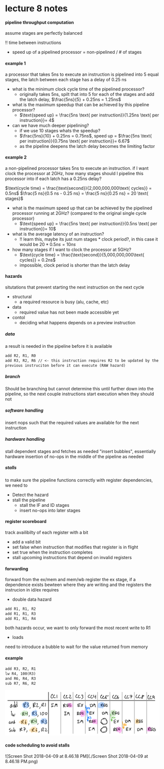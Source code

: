 # lecture 8 notes

#### pipeline throughput computation

assume stages are perfectly balanced

!! time between instructions
- speed up of a pipelined processor = non-pipelined / # of stages

#### example 1

a processor that takes 5ns to execute an instruction is pipelined into 5 equal stages, the latch between each stage has a delay of 0.25 ns

- what is the minimum clock cycle time of the pipelined processor?
  - originally takes 5ns, spilt that into 5 for each of the stages and add the latch delay, $\frac{5ns}{5} + 0.25ns = 1.25ns$
- what is the maximum speedup that can be achieved by this pipeline processor?
  - $\text{speed up} = \frac{5ns \text{ per instruction}}{1.25ns \text{ per instruction}}= 4$
- can we have much deeper pipelining?
  - if we use 10 stages whats the speedup?
  - $\frac{5ns}{10} + 0.25ns = 0.75ns$, speed up = $\frac{5ns \text{ per instruction}}{0.75ns \text{ per instruction}}= 6.67$
  - as the pipeline deepens the latch delay becomes the limiting factor

#### example 2

a non-pipelined processor takes 5ns to execute an instruction. if I want clock the processor at 2GHz, how many stages should I pipeline this processor into if each latch has a 0.25ns delay?

$\text{cycle time} = \frac{\text{second}}{2,000,000,000\text{ cycles}} = 0.5ns$
$\frac{5 ns}{0.5 ns - 0.25 ns} = \frac{5 ns}{0.25 ns} = 20 \text{ stages}$ 

- what is the maximum speed up that can be achieved by the pipelined processor running at 2GHz? (compared to the original single cycle processor)
  - $\text{speed up} = \frac{5ns \text{ per instruction}}{0.5ns \text{ per instruction}}= 10$
- what is the average latency of an instruction?
  - !! learn this, maybe its just num stages * clock period?, in this case it would be $20*0.5ns = 10ns$ 
- how many stages if I want to clock the processor at 5GHz?
  - $\text{cycle time} = \frac{\text{second}}{5,000,000,000\text{ cycles}} = 0.2ns$
  - impossible, clock period is shorter than the latch delay


#### hazards

situtations that prevent starting the next instruction on the next cycle

- structural
  - a required resource is busy (alu, cache, etc)
- data
  - required value has not been made accessible yet
- contol
  - deciding what happens depends on a preview instruction

##### data 

a result is needed in the pipeline before it is available

```assembly
add R2, R1, R0
add R3, R2, R6 // <- this instruction requires R2 to be updated by the previous instruciton before it can execute (RAW hazard)
```

##### branch

Should be branching but cannot determine this until further down into the pipeline, so the next couple instructions start execution when they should not

##### software handling

insert nops such that the required values are available for the next instruction

##### hardware handling

stall dependent stages and fetches as needed "insert bubbles", essentially hardware insertion of no-ops in the middle of the pipeline as needed

##### stalls

to make sure the pipeline functions correctly with register dependencies, we need to

- Detect the hazard
- stall the pipeline
  - stall the IF and ID stages
  - insert no-ops into later stages

#### register scoreboard

track availibilty of each register with a bit

- add a valid bit
- set false when instruction that modifies that register is in flight
- set true when the instruction completes
- stall upcoming instructions that depend on invalid registers

#### forwarding

forward from the ex/mem and mem/wb register the ex stage, if a dependence exists bewteen where they are writing and the registers the instrucion in id/ex requires

- double data hazard

```assembly
add R1, R1, R2
add R1, R1, R3
add R1, R1, R4
```

both hazards occur, we want to only forward the most recent write to R1

- loads

need to introduce a bubble to wait for the value returned from memory

#### example 

```assembly
add R3, R2, R1
lw R4, 100(R3)
and R6, R4, R3
sub R7, R6, R2
```

![IMG_CFE9B72157E9-1](./IMG_CFE9B72157E9-1.jpeg)

#### code scheduling to avoid stalls

![Screen Shot 2018-04-09 at 8.46.18 PM](./Screen Shot 2018-04-09 at 8.46.18 PM.png)

